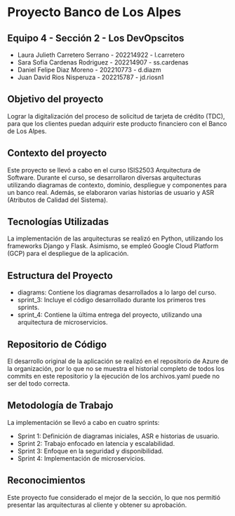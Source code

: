# Proyecto Banco de Los Alpes

## Equipo 4 - Sección 2 - Los DevOpscitos

- Laura Julieth Carretero Serrano - 202214922 - l.carretero
- Sara Sofia Cardenas Rodriguez - 202214907 - ss.cardenas
- Daniel Felipe Diaz Moreno - 202210773 - d.diazm
- Juan David Rios Nisperuza - 202215787 - jd.riosn1

## Objetivo del proyecto

Lograr la digitalización del proceso de solicitud de tarjeta de crédito (TDC), para que los clientes puedan adquirir este producto financiero con el Banco de Los Alpes.

## Contexto del proyecto
Este proyecto se llevó a cabo en el curso ISIS2503 Arquitectura de Software. Durante el curso, se desarrollaron diversas arquitecturas utilizando diagramas de contexto, dominio, despliegue y componentes para un banco real. Además, se elaboraron varias historias de usuario y ASR (Atributos de Calidad del Sistema).

## Tecnologías Utilizadas
La implementación de las arquitecturas se realizó en Python, utilizando los frameworks Django y Flask. Asimismo, se empleó Google Cloud Platform (GCP) para el despliegue de la aplicación.

## Estructura del Proyecto
- diagrams: Contiene los diagramas desarrollados a lo largo del curso.
- sprint_3: Incluye el código desarrollado durante los primeros tres sprints.
- sprint_4: Contiene la última entrega del proyecto, utilizando una arquitectura de microservicios.
## Repositorio de Código
El desarrollo original de la aplicación se realizó en el repositorio de Azure de la organización, por lo que no se muestra el historial completo de todos los commits en este repositorio y la ejecución de los archivos.yaml puede no ser del todo correcta.

## Metodología de Trabajo
La implementación se llevó a cabo en cuatro sprints:

- Sprint 1: Definición de diagramas iniciales, ASR e historias de usuario.
- Sprint 2: Trabajo enfocado en latencia y escalabilidad.
- Sprint 3: Enfoque en la seguridad y disponibilidad.
- Sprint 4: Implementación de microservicios.

## Reconocimientos
Este proyecto fue considerado el mejor de la sección, lo que nos permitió presentar las arquitecturas al cliente y obtener su aprobación.
